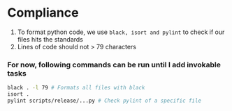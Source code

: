 # Compliance

1. To format python code, we use `black, isort and pylint` to check if our files hits the standards
2. Lines of code should not > 79 characters

### For now, following commands can be run until I add invokable tasks
```bash
black . -l 79 # Formats all files with black
isort .
pylint scripts/release/...py # Check pylint of a specific file
```
